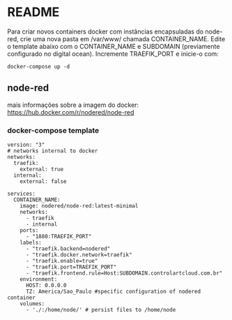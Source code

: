 # README
Para criar novos containers docker com instâncias encapsuladas do node-red,
crie uma nova pasta em /var/www/ chamada CONTAINER_NAME. Edite o template
abaixo com o CONTAINER_NAME e SUBDOMAIN (previamente configurado no digital
ocean). Incremente TRAEFIK_PORT e inicie-o com:
```
docker-compose up -d
```

## node-red
mais informações sobre a imagem do docker:
https://hub.docker.com/r/nodered/node-red

### docker-compose template
```
version: "3"
# networks internal to docker
networks:
  traefik:
    external: true
  internal:
    external: false

services:
  CONTAINER_NAME:
    image: nodered/node-red:latest-minimal
    networks:
      - traefik
      - internal
    ports:
      - "1880:TRAEFIK_PORT"
    labels:
      - "traefik.backend=nodered"
      - "traefik.docker.network=traefik"
      - "traefik.enable=true"
      - "traefik.port=TRAEFIK_PORT"
      - "traefik.frontend.rule=Host:SUBDOMAIN.controlartcloud.com.br"
    environment:
      HOST: 0.0.0.0
      TZ: America/Sao_Paulo #specific configuration of nodered container
    volumes:
      - './:/home/node/' # persist files to /home/node
```
